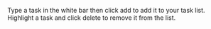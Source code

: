 Type a task in the white bar then click add to add it to your task list. Highlight a task and click delete to remove it from the list.
